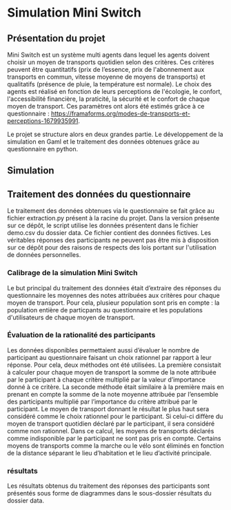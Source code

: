 # Simulation Mini Switch 

## Présentation du projet

Mini Switch est un système multi agents dans lequel les agents doivent choisir un moyen de transports quotidien selon des critères. Ces critères peuvent être quantitatifs (prix de l’essence, prix de l'abonnement aux transports en commun, vitesse moyenne de moyens de transports) et qualitatifs (présence de pluie, la température est normale). Le choix des agents est réalisé en fonction de leurs perceptions de l'écologie, le confort, l'accessibilité financière, la praticité, la sécurité et le confort de chaque moyen de transport. Ces paramètres ont alors été estimés grâce à ce questionnaire : https://framaforms.org/modes-de-transports-et-perceptions-1679935991. 

Le projet se structure alors en deux grandes partie. Le développement de la simulation en Gaml et le traitement des données obtenues grâce au questionnaire en python.

## Simulation


## Traitement des données du questionnaire

Le traitement des données obtenues via le questionnaire se fait grâce au fichier extraction.py présent à la racine du projet. Dans la version présente sur ce dépôt, le script utilise les données présentent dans le fichier demo.csv du dossier data. Ce fichier contient des données fictives. Les véritables réponses des participants ne peuvent pas être mis à disposition sur ce dépôt pour des raisons de respects des lois portant sur l'utilisation de données personnelles.

### Calibrage de la simulation Mini Switch

Le but principal du traitement des données était d’extraire des réponses du questionnaire les moyennes des notes attribuées aux critères pour chaque moyen de transport. Pour cela, plusieur population sont pris en compte : la population entière de particpants au questionnaire et les populations d'utilisateurs de chaque moyen de transport.

### Évaluation de la rationalité des participants

Les données disponibles permettaient aussi d’évaluer le nombre de participant au questionnaire faisant un choix rationnel par rapport à leur réponse. Pour cela, deux méthodes ont été utilisées. La première consistait à calculer pour chaque moyen de transport la somme de la note attribuée par le participant à chaque critère multiplié par la valeur d’importance donné à ce critère. La seconde méthode était similaire à la première mais en prenant en compte la somme de la note moyenne attribuée par l’ensemble des participants multiplié par l’importance du critère attribué par le participant. Le moyen de transport donnant le résultat le plus haut sera considéré comme le choix rationnel pour le participant. Si celui-ci diffère du moyen de transport quotidien déclaré par le participant, il sera considéré comme non rationnel. Dans ce calcul, les moyens de transports déclarés comme indisponible par le participant ne sont pas pris en compte. Certains moyens de transports comme la marche ou le vélo sont éliminés en fonction de la distance séparant le lieu d’habitation et le lieu d’activité principale.

### résultats 

Les résultats obtenus du traitement des réponses des participants sont présentés sous forme de diagrammes dans le sous-dossier résultats du dossier data.
